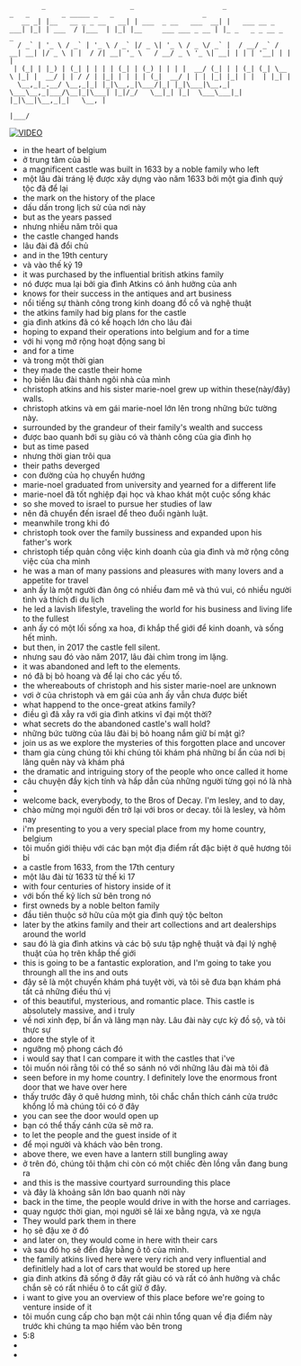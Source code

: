 ```
        _                     _                      _                 _   _        _ _____ _   _                      _                    
   __ _| |__   __ _ _ __   __| | ___  _ __   ___  __| |   ___ __ _ ___| |_| | ___  / |___  | |_| |__     ___ ___ _ __ | |_ _   _ _ __ _   _ 
  / _` | '_ \ / _` | '_ \ / _` |/ _ \| '_ \ / _ \/ _` |  / __/ _` / __| __| |/ _ \ | |  / /| __| '_ \   / __/ _ \ '_ \| __| | | | '__| | | |
 | (_| | |_) | (_| | | | | (_| | (_) | | | |  __/ (_| | | (_| (_| \__ \ |_| |  __/ | | / / | |_| | | | | (_|  __/ | | | |_| |_| | |  | |_| |
  \__,_|_.__/ \__,_|_| |_|\__,_|\___/|_| |_|\___|\__,_|  \___\__,_|___/\__|_|\___| |_|/_/   \__|_| |_|  \___\___|_| |_|\__|\__,_|_|   \__, |
                                                                                                                                      |___/
```

[![VIDEO](https://img.youtube.com/vi/ok2P6I4Nbhk/maxresdefault.jpg)](http://www.youtube.com/watch?v=ok2P6I4Nbhk)

- in the heart of belgium
- ở trung tâm của bỉ
- a magnificent castle was built in 1633 by a noble family who left
- một lâu đài tráng lệ được xây dựng vào năm 1633 bởi một gia đình quý tộc đã để lại
- the mark on the history of the place
- dấu dấn trong lịch sử của nơi này
- but as the years passed
- nhưng nhiều năm trôi qua
- the castle changed hands
- lâu đài đã đổi chủ
- and in the 19th century
- và vào thế kỷ 19
- it was purchased by the influential british atkins family
- nó được mua lại bởi gia đình Atkins có ảnh hưởng của anh
- knows for their success in the antiques and art business
- nổi tiếng sự thành công trong kinh doang đồ cổ và nghệ thuật
- the atkins family had big plans for the castle
- gia đình atkins đã có kế hoạch lớn cho lâu đài
- hoping to expand their operations into belgium and for a time
- với hi vọng mở rộng hoạt động sang bỉ
- and for a time
- và trong một thời gian
- they made the castle their home
- họ biến lâu đài thành ngôi nhà của mình
- christoph atkins and his sister marie-noel grew up within these(này/đây) walls. 
- christoph atkins và em gái marie-noel lớn lên trong những bức tường này.
- surrounded by the grandeur of their family's wealth and success
- được bao quanh bới sụ giàu có và thành công của gia đình họ
- but as time pased
- nhưng thời gian trôi qua
- their paths deverged
- con đường của họ chuyển hướng
- marie-noel graduated from university and yearned for a different life
- marie-noel đã tốt nghiệp đại học và khao khát một cuộc sống khác
- so she moved to israel to pursue her studies of law
- nên đã chuyển đến israel để theo đuổi ngành luật.
- meanwhile trong khi đó
- christoph took over the family bussiness and expanded upon his father's work
- christoph tiếp quản công việc kinh doanh của gia đình và mở rộng công việc của cha mình
- he was a man of many passions and pleasures with many lovers and a appetite for travel
- anh ấy là một người đàn ông có nhiều đam mê và thú vui, có nhiều người tình và thích đi du lịch
- he led a lavish lifestyle, traveling the world for his business and living life to the fullest
- anh ấy có một lối sống xa hoa, đi khắp thể giới để kinh doanh, và sống hết mình.
- but then, in 2017 the castle fell silent.
- nhưng sau đó vào năm 2017, lâu đài chìm trong im lặng.
- it was abandoned and left to the elements.
- nó đã bị bỏ hoang và để lại cho các yếu tố.
- the whereabouts of christoph and his sister marie-noel are unknown
- vơi ở của christoph và em gái của anh ấy vẫn chưa được biết
- what happend to the once-great atkins family?
- điều gì đã xẳy ra với gia đình atkins vĩ đại một thời?
- what secrets do the abandoned castle's wall hold?
- những bức tường của lâu đài bị bỏ hoang nắm giữ bí mật gì?
- join us as we explore the mysteries of this forgotten place and uncover
- tham gia cùng chúng tôi khi chúng tôi khám phá những bí ẩn của nơi bị lãng quên này và khám phá
- the dramatic and intriguing story of the people who once called it home
- câu chuyện đầy kịch tính và hấp dẫn của những người từng gọi nó là nhà
- 
- welcome back, everybody, to the Bros of Decay. I'm lesley, and to day,
- chào mừng mọi người đến trở lại với bros or decay. tôi là lesley, và hôm nay
- i'm presenting to you a very special place from my home country, belgium
- tôi muốn giới thiệu với các bạn một địa điểm rất đặc biệt ở quê hương tôi bỉ
- a castle from 1633, from the 17th century
- một lâu đài từ 1633 từ thế kỉ 17
- with four centuries of history inside of it
- với bốn thế kỷ lích sử bên trong nó
- first owneds by a noble belton family
- đầu tiên thuộc sở hữu của một gia đình quý tộc belton
- later by the atkins family and their art collections and art dealerships around the world
- sau đó là gia đình atkins và các bộ sưu tập nghệ thuật và đại lý nghệ thuật của họ trên khắp thế giới
- this is going to be a fantastic exploration, and I'm going to take you throungh all the ins and outs
- đây sẽ là một chuyến khám phá tuyệt vời, và tôi sẽ đưa bạn khám phá tất cả những điều thú vị
- of this beautiful, mysterious, and romantic place. This castle is absolutely massive, and i truly
- về nơi xinh đẹp, bí ẩn và lãng mạn này. Lâu đài này cực kỳ đồ sộ, và tôi thực sự
- adore the style of it
- ngưỡng mộ phong cách đó
- i would say that I can compare it with the castles that i've
- tôi muốn nói rằng tôi có thể so sánh nó với những lâu đài mà tôi đã
- seen before in my home country. I definitely love the enormous front door that we have over here
- thấy trước đây ở quê hương mình, tôi chắc chắn thích cánh cửa trước khổng lồ mà chúng tôi có ở đây
- you can see the door would open up
- bạn có thể thấy cánh cửa sẽ mở ra.
- to let the people and the guest inside of it
- để mọi người và khách vào bên trong.
- above there, we even have a lantern still bungling away
- ở trên đó, chúng tôi thậm chi còn có một chiếc đèn lồng vẫn đang bung ra
- and this is the massive courtyard surrounding this place
- và đây là khoảng sân lớn bao quanh nời này
- back in the time, the people would drive in with the horse and carriages.
- quay ngược thời gian, mọi người sẽ lái xe bằng ngựa, và xe ngựa
- They would park them in there
- họ sẽ đậu xe ở đó
- and later on, they would come in here with their cars
- và sau đó họ sẽ đến đây bằng ô tô của mình.
- the family atkins lived here were very rich and very influential and definitlely had a lot of cars that would be stored up here
- gia đinh atkins đã sống ở đây rất giàu có và rất có ảnh hưởng và chắc chắn sẽ có rất nhiều ô to cất giữ ở đây.
- i want to give you an overview of this place before we're going to venture inside of it
- tôi muốn cung cấp cho bạn một cái nhìn tổng quan về địa điểm này trước khi chúng ta mạo hiểm vào bên trong
- 5:8
- 
- 
